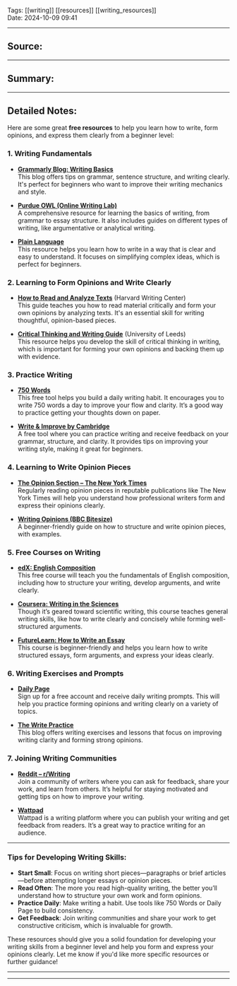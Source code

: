 
Tags: [[writing]] [[resources]] [[writing_resources]]  
Date: 2024-10-09 09:41

---

## Source: 


---

## Summary:


---

## Detailed Notes:
Here are some great **free resources** to help you learn how to write, form opinions, and express them clearly from a beginner level:

### **1. Writing Fundamentals**
- **[Grammarly Blog: Writing Basics](https://www.grammarly.com/blog/category/writing-tips/)**  
  This blog offers tips on grammar, sentence structure, and writing clearly. It's perfect for beginners who want to improve their writing mechanics and style.

- **[Purdue OWL (Online Writing Lab)](https://owl.purdue.edu/owl/general_writing/index.html)**  
  A comprehensive resource for learning the basics of writing, from grammar to essay structure. It also includes guides on different types of writing, like argumentative or analytical writing.

- **[Plain Language](https://www.plainlanguage.gov/guidelines/)**  
  This resource helps you learn how to write in a way that is clear and easy to understand. It focuses on simplifying complex ideas, which is perfect for beginners.

### **2. Learning to Form Opinions and Write Clearly**
- **[How to Read and Analyze Texts](https://writingcenter.fas.harvard.edu/pages/how-do-close-reading)** (Harvard Writing Center)  
  This guide teaches you how to read material critically and form your own opinions by analyzing texts. It's an essential skill for writing thoughtful, opinion-based pieces.

- **[Critical Thinking and Writing Guide](https://library.leeds.ac.uk/info/14011/writing/120/academic_writing/6)** (University of Leeds)  
  This resource helps you develop the skill of critical thinking in writing, which is important for forming your own opinions and backing them up with evidence.

### **3. Practice Writing**
- **[750 Words](https://750words.com/)**  
  This free tool helps you build a daily writing habit. It encourages you to write 750 words a day to improve your flow and clarity. It’s a good way to practice getting your thoughts down on paper.

- **[Write & Improve by Cambridge](https://writeandimprove.com/)**  
  A free tool where you can practice writing and receive feedback on your grammar, structure, and clarity. It provides tips on improving your writing style, making it great for beginners.

### **4. Learning to Write Opinion Pieces**
- **[The Opinion Section – The New York Times](https://www.nytimes.com/section/opinion)**  
  Regularly reading opinion pieces in reputable publications like The New York Times will help you understand how professional writers form and express their opinions clearly.

- **[Writing Opinions (BBC Bitesize)](https://www.bbc.co.uk/bitesize/topics/zxvv4wx/articles/zx9ydxs)**  
  A beginner-friendly guide on how to structure and write opinion pieces, with examples.

### **5. Free Courses on Writing**
- **[edX: English Composition](https://www.edx.org/course/english-composition)**  
  This free course will teach you the fundamentals of English composition, including how to structure your writing, develop arguments, and write clearly.

- **[Coursera: Writing in the Sciences](https://www.coursera.org/learn/sciwrite)**  
  Though it’s geared toward scientific writing, this course teaches general writing skills, like how to write clearly and concisely while forming well-structured arguments.

- **[FutureLearn: How to Write an Essay](https://www.futurelearn.com/courses/how-to-write-an-essay)**  
  This course is beginner-friendly and helps you learn how to write structured essays, form arguments, and express your ideas clearly.

### **6. Writing Exercises and Prompts**
- **[Daily Page](https://www.dailypage.co/)**  
  Sign up for a free account and receive daily writing prompts. This will help you practice forming opinions and writing clearly on a variety of topics.

- **[The Write Practice](https://thewritepractice.com/)**  
  This blog offers writing exercises and lessons that focus on improving writing clarity and forming strong opinions.

### **7. Joining Writing Communities**
- **[Reddit – r/Writing](https://www.reddit.com/r/writing/)**  
  Join a community of writers where you can ask for feedback, share your work, and learn from others. It’s helpful for staying motivated and getting tips on how to improve your writing.

- **[Wattpad](https://www.wattpad.com/)**  
  Wattpad is a writing platform where you can publish your writing and get feedback from readers. It’s a great way to practice writing for an audience.

---

### Tips for Developing Writing Skills:
- **Start Small**: Focus on writing short pieces—paragraphs or brief articles—before attempting longer essays or opinion pieces.
- **Read Often**: The more you read high-quality writing, the better you’ll understand how to structure your own work and form opinions.
- **Practice Daily**: Make writing a habit. Use tools like 750 Words or Daily Page to build consistency.
- **Get Feedback**: Join writing communities and share your work to get constructive criticism, which is invaluable for growth.

These resources should give you a solid foundation for developing your writing skills from a beginner level and help you form and express your opinions clearly. Let me know if you'd like more specific resources or further guidance!

---

---



